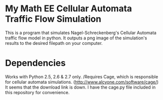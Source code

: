 # My Math EE Cellular Automata Traffic Flow Simulation

This is a program that simulates Nagel-Schreckenberg's Cellular Automata traffic flow model in python.
It outputs a png image of the simulation's results to the desired filepath on your computer.

# Dependencies
Works with Python 2.5, 2.6 & 2.7 only. 
/Requires Cage, which is responsible for cellular automata simulations. (http://www.alcyone.com/software/cage/)
It seems that the download link is down. I have the cage.py file included in this repository for convenience.

